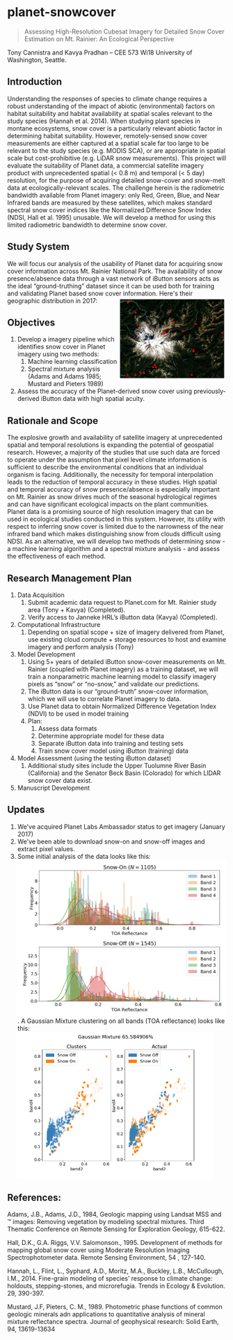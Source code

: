 # planet-snowcover
> Assessing High-Resolution Cubesat Imagery for Detailed Snow Cover Estimation on Mt. Rainier: An Ecological Perspective

Tony Cannistra and Kavya Pradhan – CEE 573 Wi18 University of Washington, Seattle.

## Introduction

Understanding the responses of species to climate change requires a robust understanding of the impact of abiotic (environmental) factors on habitat suitability and habitat availability at spatial scales relevant to the study species (Hannah et al. 2014). When studying plant species in montane ecosystems, snow cover is a particularly relevant abiotic factor in determining habitat suitability. However, remotely-sensed snow cover measurements are either captured at a spatial scale far too large to be relevant to the study species (e.g. MODIS SCA), or are appropriate in spatial scale but cost-prohibitive (e.g. LiDAR snow measurements). This project will evaluate the suitability of Planet data, a commercial satellite imagery product with unprecedented spatial (< 0.8 m) and temporal (< 5 day) resolution, for the purpose of acquiring detailed snow-cover and snow-melt data at ecologically-relevant scales. The challenge herein is the radiometric bandwidth available from Planet imagery: only Red, Green, Blue, and Near Infrared bands are measured by these satellites, which makes standard spectral snow cover indices like the Normalized Difference Snow Index (NDSI, Hall et al. 1995) unusable. We will develop a method for using this limited radiometric bandwidth to determine snow cover. 


## Study System

We will focus our analysis of the usability of Planet data for acquiring snow cover information across Mt. Rainier National Park. The availability of snow presence/absence data through a vast network of iButton sensors acts as the ideal “ground-truthing” dataset since it can be used both for training and validating Planet based snow cover information. Here's their geographic distribution in 2017: 
<img align="right" src="figures/testout.png" width="250"/>

## Objectives

1. Develop a imagery pipeline which identifies snow cover in Planet imagery using two methods: 
   1. Machine learning classification
   2. Spectral mixture analysis (Adams and Adams 1985; Mustard and Pieters 1989)
1. Assess the accuracy of the Planet-derived snow cover using previously-derived iButton data with high spatial acuity.


## Rationale and Scope

The explosive growth and availability of satellite imagery at unprecedented spatial and temporal resolutions is expanding the potential of geospatial research. However, a majority of the studies that use such data are forced to operate under the assumption that pixel level climate information is sufficient to describe the environmental conditions that an individual organism is facing. Additionally, the necessity for temporal interpolation leads to the reduction of temporal accuracy in these studies. High spatial and temporal accuracy of snow presence/absence is especially important on Mt. Rainier as snow drives much of the seasonal hydrological regimes and can have significant ecological impacts on the plant communities. 
        Planet data is a promising source of high resolution imagery that can be used in ecological studies conducted in this system. However, its utility with respect to inferring snow cover is limited due to the narrowness of the near infrared band which makes distinguishing snow from clouds difficult using NDSI. As an alternative, we will develop two methods of determining snow - a machine learning algorithm and a spectral mixture analysis - and assess the effectiveness of each method.


## Research Management Plan

1. Data Acquisition
   1. Submit academic data request to Planet.com for Mt. Rainier study area (Tony + Kavya) (Completed).
   2. Verify access to Janneke HRL’s iButton data (Kavya) (Completed).
1. Computational Infrastructure 
   1. Depending on spatial scope + size of imagery delivered from Planet, use existing cloud compute + storage resources to host and examine imagery and perform analysis (Tony)
1. Model Development
   1. Using 5+ years of detailed iButton snow-cover measurements on Mt. Rainier (coupled with Planet imagery) as a training dataset, we will train a nonparametric machine learning model to classify imagery pixels as “snow” or “no-snow,” and validate our predictions.
   2. The iButton data is our “ground-truth” snow-cover information, which we will use to correlate Planet imagery to data. 
   3. Use Planet data to obtain Normalized Difference Vegetation Index (NDVI) to be used in model training 
   4. Plan:
      1. Assess data formats
      2. Determine appropriate model for these data
      3. Separate iButton data into training and testing sets
      4. Train snow cover model using iButton (training) data
1. Model Assessment (using the testing iButton dataset)
   1. Additional study sites include the Upper Tuolumne River Basin (California) and the Senator Beck Basin (Colorado) for which LIDAR snow cover data exist.
1. Manuscript Development

## Updates

1. We've acquired Planet Labs Ambassador status to get imagery (January 2017)
2. We've been able to download snow-on and snow-off images and extract pixel values. 
3. Some initial analysis of the data looks like this: <img src="figures/histcompare.png" width="500" align="center"/>. A Gaussian Mixture clustering on all bands (TOA reflectance) looks like this: <img src="figures/gaussiancluster.png" width="450" align="center"/>


## References:        


Adams, J.B., Adams, J.D., 1984, Geologic mapping using Landsat MSS and ™ images: Removing vegetation by modeling spectral mixtures.  Third Thematic Conference on Remote Sensing for Exploration Geology, 615-622.

Hall, D.K., G.A. Riggs, V.V. Salomonson., 1995. Development of methods for mapping global snow cover using Moderate Resolution Imaging Spectrophotometer data.  Remote Sensing Environment, 54 , 127-140.

Hannah, L., Flint, L., Syphard, A.D., Moritz, M.A., Buckley, L.B., McCullough, I.M., 2014. Fine-grain modeling of species’ response to climate change: holdouts, stepping-stones, and microrefugia. Trends in Ecology & Evolution. 29, 390-397.

Mustard, J.F, Pieters, C. M., 1989. Photometric phase functions of common geologic minerals adn applications to quantitative analysis of mineral mixture reflectance spectra. Journal of geophysical research: Solid Earth, 94, 13619-13634
